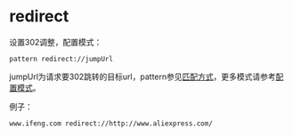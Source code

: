 # redirect

设置302调整，配置模式：

	pattern redirect://jumpUrl
	
jumpUrl为请求要302跳转的目标url，pattern参见[匹配方式](../pattern.html)，更多模式请参考[配置模式](../mode.html)。


例子：

	www.ifeng.com redirect://http://www.aliexpress.com/